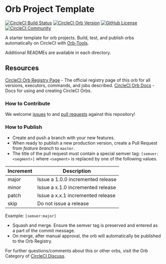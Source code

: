 # Orb Project Template

[![CircleCI Build Status](https://circleci.com/gh/matheuscoliveira/myProject-orb.svg?style=shield "CircleCI Build Status")](https://circleci.com/gh/matheuscoliveira/myProject-orb) [![CircleCI Orb Version](https://badges.circleci.com/orbs/matheuscoliveira/helloworld-orb.svg)](https://circleci.com/orbs/registry/orb/matheuscoliveira/helloworld-orb) [![GitHub License](https://img.shields.io/badge/license-MIT-lightgrey.svg)](https://raw.githubusercontent.com/matheuscoliveira/myProject-orb/master/LICENSE) [![CircleCI Community](https://img.shields.io/badge/community-CircleCI%20Discuss-343434.svg)](https://discuss.circleci.com/c/ecosystem/orbs)



A starter template for orb projects. Build, test, and publish orbs automatically on CircleCI with [Orb-Tools](https://circleci.com/orbs/registry/orb/circleci/orb-tools).

Additional READMEs are available in each directory.



## Resources

[CircleCI Orb Registry Page](https://circleci.com/orbs/registry/orb/matheuscoliveira/myProject-orb) - The official registry page of this orb for all versions, executors, commands, and jobs described.
[CircleCI Orb Docs](https://circleci.com/docs/2.0/orb-intro/#section=configuration) - Docs for using and creating CircleCI Orbs.

### How to Contribute

We welcome [issues](https://github.com/matheuscoliveira/myProject-orb/issues) to and [pull requests](https://github.com/matheuscoliveira/myProject-orb/pulls) against this repository!

### How to Publish
* Create and push a branch with your new features.
* When ready to publish a new production version, create a Pull Request from _feature branch_ to `master`.
* The title of the pull request must contain a special semver tag: `[semver:<segment>]` where `<segment>` is replaced by one of the following values.

| Increment | Description|
| ----------| -----------|
| major     | Issue a 1.0.0 incremented release|
| minor     | Issue a x.1.0 incremented release|
| patch     | Issue a x.x.1 incremented release|
| skip      | Do not issue a release|

Example: `[semver:major]`

* Squash and merge. Ensure the semver tag is preserved and entered as a part of the commit message.
* On merge, after manual approval, the orb will automatically be published to the Orb Registry.


For further questions/comments about this or other orbs, visit the Orb Category of [CircleCI Discuss](https://discuss.circleci.com/c/orbs).

